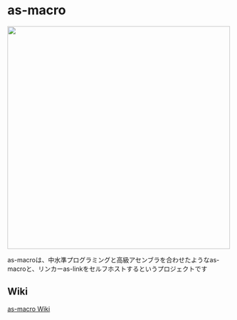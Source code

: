 # as-macro
<img src="https://github.com/user-attachments/assets/ab7c0fcd-b786-4672-9856-51ef4b415554" width="500">

as-macroは、中水準プログラミングと高級アセンブラを合わせたようなas-macroと、リンカーas-linkをセルフホストするというプロジェクトです

## Wiki
[as-macro Wiki](https://github.com/kntt32/as-macro/wiki)
